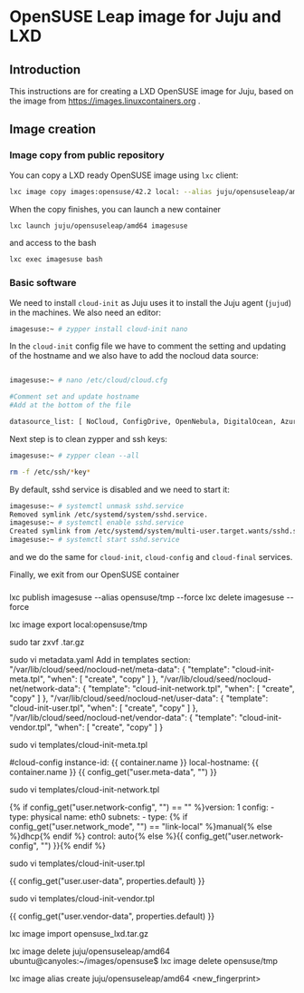 # OpenSUSE Leap image for Juju and LXD

## Introduction

This instructions are for creating a LXD OpenSUSE image for Juju, based on
the image from https://images.linuxcontainers.org .

## Image creation

### Image copy from public repository

You can copy a LXD ready OpenSUSE image using `lxc` client:

```bash
lxc image copy images:opensuse/42.2 local: --alias juju/opensuseleap/amd64
```

When the copy finishes, you can launch a new container
```bash
lxc launch juju/opensuseleap/amd64 imagesuse
```

and access to the bash

```bash
lxc exec imagesuse bash
```
 
### Basic software

We need to install `cloud-init` as Juju uses it to install the Juju agent (`jujud`) in the machines. We also need an editor:

```bash
imagesuse:~ # zypper install cloud-init nano
```

In the `cloud-init` config file we have to comment the setting and updating of the hostname and we also have to add the nocloud data source:

```bash

imagesuse:~ # nano /etc/cloud/cloud.cfg

#Comment set and update hostname
#Add at the bottom of the file

datasource_list: [ NoCloud, ConfigDrive, OpenNebula, DigitalOcean, Azure, AltCloud, OVF, MAAS, GCE, OpenStack, CloudSigma, SmartOS, Ec2, CloudStack, None ]
```

Next step is to clean zypper and ssh keys:

```bash
imagesuse:~ # zypper clean --all

rm -f /etc/ssh/*key*
```
By default, sshd service is disabled and we need to start it:

```bash
imagesuse:~ # systemctl unmask sshd.service
Removed symlink /etc/systemd/system/sshd.service.
imagesuse:~ # systemctl enable sshd.service
Created symlink from /etc/systemd/system/multi-user.target.wants/sshd.service to /usr/lib/systemd/system/sshd.service.
imagesuse:~ # systemctl start sshd.service
```
and we do the same for `cloud-init`, `cloud-config` and `cloud-final` services.

Finally, we exit from our OpenSUSE container

###

lxc publish imagesuse --alias opensuse/tmp --force
lxc delete imagesuse --force

lxc image export local:opensuse/tmp

sudo tar zxvf <fingerprint>.tar.gz

sudo vi metadata.yaml
Add in templates section:
        "/var/lib/cloud/seed/nocloud-net/meta-data": {
            "template": "cloud-init-meta.tpl",
            "when": [
                "create",
                "copy"
            ]
        },
        "/var/lib/cloud/seed/nocloud-net/network-data": {
            "template": "cloud-init-network.tpl",
            "when": [
                "create",
                "copy"
            ]
        },
        "/var/lib/cloud/seed/nocloud-net/user-data": {
            "template": "cloud-init-user.tpl",
            "when": [
                "create",
                "copy"
            ]
        },
        "/var/lib/cloud/seed/nocloud-net/vendor-data": {
            "template": "cloud-init-vendor.tpl",
            "when": [
                "create",
                "copy"
            ]
        }




sudo vi templates/cloud-init-meta.tpl

#cloud-config
instance-id: {{ container.name }}
local-hostname: {{ container.name }}
{{ config_get("user.meta-data", "") }}

sudo vi templates/cloud-init-network.tpl

{% if config_get("user.network-config", "") == "" %}version: 1
config:
    - type: physical
      name: eth0
      subnets:
          - type: {% if config_get("user.network_mode", "") == "link-local" %}manual{% else %}dhcp{% endif %}
            control: auto{% else %}{{ config_get("user.network-config", "") }}{% endif %}

sudo vi templates/cloud-init-user.tpl

{{ config_get("user.user-data", properties.default) }}

sudo vi templates/cloud-init-vendor.tpl

{{ config_get("user.vendor-data", properties.default) }}


lxc image import opensuse_lxd.tar.gz

lxc image delete juju/opensuseleap/amd64
ubuntu@canyoles:~/images/opensuse$ lxc image delete opensuse/tmp

lxc image alias create juju/opensuseleap/amd64 <new_fingerprint>

